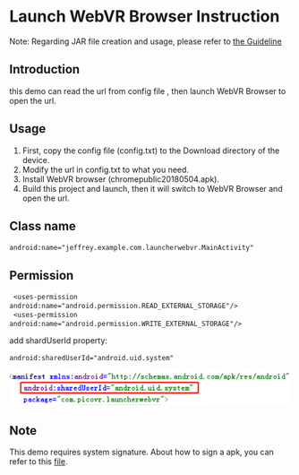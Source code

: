 # Launch WebVR Browser Instruction

Note: Regarding JAR file creation and usage, please refer to [the Guideline](https://github.com/PicoSupport/PicoSupport/blob/master/How_to_use_JAR_file_in_Unity_project_on_Pico_device.docx)

## Introduction
this demo can read the url from config file , then launch WebVR Browser to open the url.

## Usage
1. First, copy the config file (config.txt) to the Download directory of the device.
2. Modify the url in config.txt to what you need.
3. Install WebVR browser (chromepublic20180504.apk).
4. Build this project and launch, then it will switch to WebVR Browser and open the url.

## Class name
```
android:name="jeffrey.example.com.launcherwebvr.MainActivity"
```

## Permission

```
 <uses-permission android:name="android.permission.READ_EXTERNAL_STORAGE"/>
 <uses-permission android:name="android.permission.WRITE_EXTERNAL_STORAGE"/>
```

add shardUserId property: 

```
android:sharedUserId="android.uid.system"
```

![](https://github.com/PicoSupport/LauncherWebVR/blob/master/01.png)

## Note
This demo requires system signature. About how to sign a apk, you can refer to this [file](https://github.com/PicoSupport/PicoSupport/blob/master/Customize%20Launcher%20on%20Pico%20Device.docx?raw=true).




